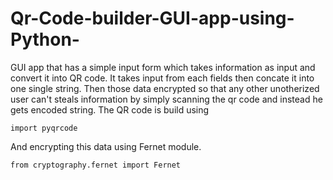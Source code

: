 # Qr-Code-builder-GUI-app-using-Python-
GUI app that has a simple input form which takes information as input and convert it into QR code.
It takes input from each fields then concate it into one single string.
Then those data encrypted so that any other unotherized user can't steals information by simply scanning the qr code and instead he gets encoded string.
The QR code is build using
```
import pyqrcode
```
And encrypting this data using Fernet module.
```
from cryptography.fernet import Fernet
```
